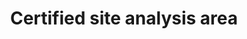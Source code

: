 ---
title: 'Certified site analysis area'
field: 'is.certifiedSite.analysisArea'
slug: 'is-certifiedsite-analysisarea'
comment: 'Area in hectares'
required: False
module: 'Certified Resource or Site'
cluster: 'Certification'
policy: 'Free value. Single value only.'
layout: 'home'
---